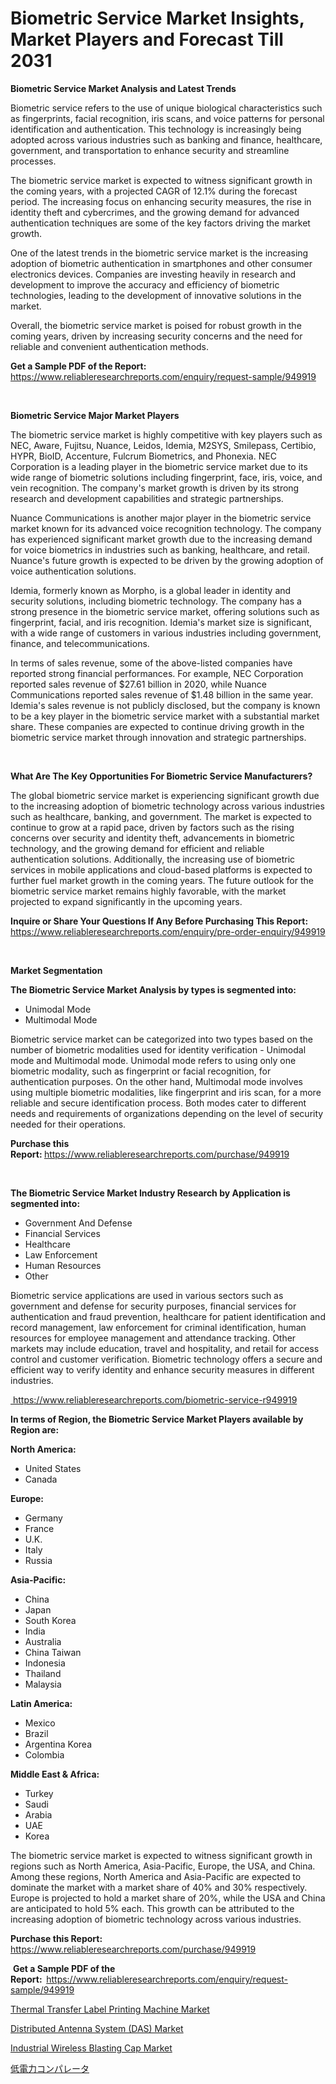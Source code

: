 <p><h1>Biometric Service Market Insights, Market Players and Forecast Till 2031</h1></p><p><strong>Biometric Service Market Analysis and Latest Trends</strong></p>
<p><p>Biometric service refers to the use of unique biological characteristics such as fingerprints, facial recognition, iris scans, and voice patterns for personal identification and authentication. This technology is increasingly being adopted across various industries such as banking and finance, healthcare, government, and transportation to enhance security and streamline processes.</p><p>The biometric service market is expected to witness significant growth in the coming years, with a projected CAGR of 12.1% during the forecast period. The increasing focus on enhancing security measures, the rise in identity theft and cybercrimes, and the growing demand for advanced authentication techniques are some of the key factors driving the market growth.</p><p>One of the latest trends in the biometric service market is the increasing adoption of biometric authentication in smartphones and other consumer electronics devices. Companies are investing heavily in research and development to improve the accuracy and efficiency of biometric technologies, leading to the development of innovative solutions in the market.</p><p>Overall, the biometric service market is poised for robust growth in the coming years, driven by increasing security concerns and the need for reliable and convenient authentication methods.</p></p>
<p><strong>Get a Sample PDF of the Report:&nbsp;</strong> <a href="https://www.reliableresearchreports.com/enquiry/request-sample/949919">https://www.reliableresearchreports.com/enquiry/request-sample/949919</a></p>
<p>&nbsp;</p>
<p><strong>Biometric Service Major Market Players</strong></p>
<p><p>The biometric service market is highly competitive with key players such as NEC, Aware, Fujitsu, Nuance, Leidos, Idemia, M2SYS, Smilepass, Certibio, HYPR, BioID, Accenture, Fulcrum Biometrics, and Phonexia. NEC Corporation is a leading player in the biometric service market due to its wide range of biometric solutions including fingerprint, face, iris, voice, and vein recognition. The company's market growth is driven by its strong research and development capabilities and strategic partnerships.</p><p>Nuance Communications is another major player in the biometric service market known for its advanced voice recognition technology. The company has experienced significant market growth due to the increasing demand for voice biometrics in industries such as banking, healthcare, and retail. Nuance's future growth is expected to be driven by the growing adoption of voice authentication solutions.</p><p>Idemia, formerly known as Morpho, is a global leader in identity and security solutions, including biometric technology. The company has a strong presence in the biometric service market, offering solutions such as fingerprint, facial, and iris recognition. Idemia's market size is significant, with a wide range of customers in various industries including government, finance, and telecommunications.</p><p>In terms of sales revenue, some of the above-listed companies have reported strong financial performances. For example, NEC Corporation reported sales revenue of $27.61 billion in 2020, while Nuance Communications reported sales revenue of $1.48 billion in the same year. Idemia's sales revenue is not publicly disclosed, but the company is known to be a key player in the biometric service market with a substantial market share. These companies are expected to continue driving growth in the biometric service market through innovation and strategic partnerships.</p></p>
<p>&nbsp;</p>
<p><strong>What Are The Key Opportunities For Biometric Service Manufacturers?</strong></p>
<p><p>The global biometric service market is experiencing significant growth due to the increasing adoption of biometric technology across various industries such as healthcare, banking, and government. The market is expected to continue to grow at a rapid pace, driven by factors such as the rising concerns over security and identity theft, advancements in biometric technology, and the growing demand for efficient and reliable authentication solutions. Additionally, the increasing use of biometric services in mobile applications and cloud-based platforms is expected to further fuel market growth in the coming years. The future outlook for the biometric service market remains highly favorable, with the market projected to expand significantly in the upcoming years.</p></p>
<p><strong>Inquire or Share Your Questions If Any Before Purchasing This Report:</strong> <a href="https://www.reliableresearchreports.com/enquiry/pre-order-enquiry/949919">https://www.reliableresearchreports.com/enquiry/pre-order-enquiry/949919</a></p>
<p>&nbsp;</p>
<p><strong>Market Segmentation</strong></p>
<p><strong>The Biometric Service Market Analysis by types is segmented into:</strong></p>
<p><ul><li>Unimodal Mode</li><li>Multimodal Mode</li></ul></p>
<p><p>Biometric service market can be categorized into two types based on the number of biometric modalities used for identity verification - Unimodal mode and Multimodal mode. Unimodal mode refers to using only one biometric modality, such as fingerprint or facial recognition, for authentication purposes. On the other hand, Multimodal mode involves using multiple biometric modalities, like fingerprint and iris scan, for a more reliable and secure identification process. Both modes cater to different needs and requirements of organizations depending on the level of security needed for their operations.</p></p>
<p><strong>Purchase this Report:&nbsp;</strong><a href="https://www.reliableresearchreports.com/purchase/949919">https://www.reliableresearchreports.com/purchase/949919</a></p>
<p>&nbsp;</p>
<p><strong>The Biometric Service Market Industry Research by Application is segmented into:</strong></p>
<p><ul><li>Government And Defense</li><li>Financial Services</li><li>Healthcare</li><li>Law Enforcement</li><li>Human Resources</li><li>Other</li></ul></p>
<p><p>Biometric service applications are used in various sectors such as government and defense for security purposes, financial services for authentication and fraud prevention, healthcare for patient identification and record management, law enforcement for criminal identification, human resources for employee management and attendance tracking. Other markets may include education, travel and hospitality, and retail for access control and customer verification. Biometric technology offers a secure and efficient way to verify identity and enhance security measures in different industries.</p></p>
<p><a href="https://www.reliableresearchreports.com/biometric-service-r949919">&nbsp;https://www.reliableresearchreports.com/biometric-service-r949919</a></p>
<p><strong>In terms of Region, the Biometric Service Market Players available by Region are:</strong></p>
<p>
    <p> <strong> North America: </strong>
        <ul>
            <li>United States</li>
            <li>Canada</li>
        </ul>
        </p> 
    <p> <strong> Europe: </strong>
        <ul>
            <li>Germany</li>
            <li>France</li>
            <li>U.K.</li>
            <li>Italy</li>
            <li>Russia</li>
        </ul>
        </p> 
    <p> <strong> Asia-Pacific: </strong>
        <ul>
            <li>China</li>
            <li>Japan</li>
            <li>South Korea</li>
            <li>India</li>
            <li>Australia</li>
            <li>China Taiwan</li>
            <li>Indonesia</li>
            <li>Thailand</li>
            <li>Malaysia</li>
        </ul>
        </p> 
    <p> <strong> Latin America: </strong>
        <ul>
            <li>Mexico</li>
            <li>Brazil</li>
            <li>Argentina Korea</li>
            <li>Colombia</li>
        </ul>
        </p> 
    <p> <strong> Middle East & Africa: </strong>
        <ul>
            <li>Turkey</li>
            <li>Saudi</li>
            <li>Arabia</li>
            <li>UAE</li>
            <li>Korea</li>
        </ul>
    </p>
    </p>
<p><p>The biometric service market is expected to witness significant growth in regions such as North America, Asia-Pacific, Europe, the USA, and China. Among these regions, North America and Asia-Pacific are expected to dominate the market with a market share of 40% and 30% respectively. Europe is projected to hold a market share of 20%, while the USA and China are anticipated to hold 5% each. This growth can be attributed to the increasing adoption of biometric technology across various industries.</p></p>
<p><strong>Purchase this Report: </strong><a href="https://www.reliableresearchreports.com/purchase/949919">https://www.reliableresearchreports.com/purchase/949919</a></p>
<p>&nbsp;<strong>Get a Sample PDF of the Report:&nbsp;&nbsp;</strong><a href="https://www.reliableresearchreports.com/enquiry/request-sample/949919">https://www.reliableresearchreports.com/enquiry/request-sample/949919</a></p>
<p><strong></strong></p>
<p><p><a href="https://github.com/juancolorado15/Market-Research-Report-List-3/blob/main/thermal-transfer-label-printing-machine-market.md">Thermal Transfer Label Printing Machine Market</a></p><p><a href="https://github.com/mahnoor2003/Market-Research-Report-List-5/blob/main/distributed-antenna-system-das-market.md">Distributed Antenna System (DAS) Market</a></p><p><a href="https://issuu.com/reportprime-2/docs/industrial-wireless-blasting-cap-market-size-2030.">Industrial Wireless Blasting Cap Market</a></p><p><a href="https://github.com/CarlieShields/Market-Research-Report-List-1/blob/main/3714985171377.md">低電力コンパレータ</a></p></p>